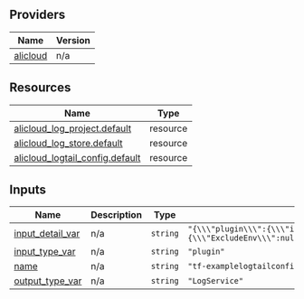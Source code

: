 <!-- BEGIN_TF_DOCS -->
## Providers

| Name | Version |
|------|---------|
| <a name="provider_alicloud"></a> [alicloud](#provider\_alicloud) | n/a |

## Resources

| Name | Type |
|------|------|
| [alicloud_log_project.default](https://registry.terraform.io/providers/hashicorp/alicloud/latest/docs/resources/log_project) | resource |
| [alicloud_log_store.default](https://registry.terraform.io/providers/hashicorp/alicloud/latest/docs/resources/log_store) | resource |
| [alicloud_logtail_config.default](https://registry.terraform.io/providers/hashicorp/alicloud/latest/docs/resources/logtail_config) | resource |

## Inputs

| Name | Description | Type | Default | Required |
|------|-------------|------|---------|:--------:|
| <a name="input_input_detail_var"></a> [input\_detail\_var](#input\_input\_detail\_var) | n/a | `string` | `"{\\\"plugin\\\":{\\\"inputs\\\":[{\\\"detail\\\":{\\\"ExcludeEnv\\\":null,\\\"ExcludeLabel\\\":null,\\\"IncludeEnv\\\":null,\\\"IncludeLabel\\\":null,\\\"Stderr\\\":true,\\\"Stdout\\\":true},\\\"type\\\":\\\"service_docker_stdout\\\"}]}}"` | no |
| <a name="input_input_type_var"></a> [input\_type\_var](#input\_input\_type\_var) | n/a | `string` | `"plugin"` | no |
| <a name="input_name"></a> [name](#input\_name) | n/a | `string` | `"tf-examplelogtailconfig-1696563"` | no |
| <a name="input_output_type_var"></a> [output\_type\_var](#input\_output\_type\_var) | n/a | `string` | `"LogService"` | no |
<!-- END_TF_DOCS -->    